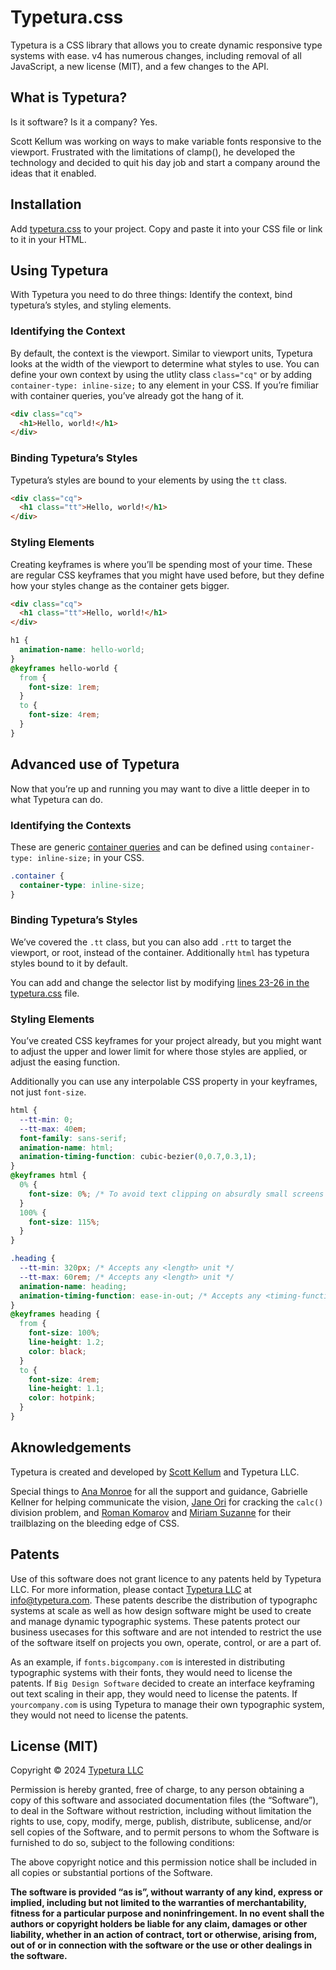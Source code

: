 # Typetura.css

Typetura is a CSS library that allows you to create dynamic responsive type systems with ease. v4 has numerous changes, including removal of all JavaScript, a new license (MIT), and a few changes to the API.

## What is Typetura?

Is it software? Is it a company? Yes.

Scott Kellum was working on ways to make variable fonts responsive to the viewport. Frustrated with the limitations of clamp(), he developed the technology and decided to quit his day job and start a company around the ideas that it enabled.

## Installation

Add [typetura.css](https://raw.githubusercontent.com/Typetura/Typetura/main/typetura.css) to your project. Copy and paste it into your CSS file or link to it in your HTML.

## Using Typetura

With Typetura you need to do three things: Identify the context, bind typetura’s styles, and styling elements.

### Identifying the Context

By default, the context is the viewport. Similar to viewport units, Typetura looks at the width of the viewport to determine what styles to use. You can define your own context by using the utlity class `class="cq"` or by adding `container-type: inline-size;` to any element in your CSS. If you’re fimiliar with container queries, you’ve already got the hang of it.

```html
<div class="cq">
  <h1>Hello, world!</h1>
</div>
```

### Binding Typetura’s Styles

Typetura’s styles are bound to your elements by using the `tt` class.

```html
<div class="cq">
  <h1 class="tt">Hello, world!</h1>
</div>
```

### Styling Elements
Creating keyframes is where you’ll be spending most of your time. These are regular CSS keyframes that you might have used before, but they define how your styles change as the container gets bigger.

```html
<div class="cq">
  <h1 class="tt">Hello, world!</h1>
</div>
```

```css
h1 {
  animation-name: hello-world;
}
@keyframes hello-world {
  from {
    font-size: 1rem;
  }
  to {
    font-size: 4rem;
  }
}
```

## Advanced use of Typetura

Now that you’re up and running you may want to dive a little deeper in to what Typetura can do.

### Identifying the Contexts

These are generic [container queries](https://developer.mozilla.org/en-US/docs/Web/CSS/CSS_containment/Container_queries) and can be defined using `container-type: inline-size;` in your CSS.

```css
.container {
  container-type: inline-size;
}
```

### Binding Typetura’s Styles

We’ve covered the `.tt` class, but you can also add `.rtt` to target the viewport, or root, instead of the container. Additionally `html` has typetura styles bound to it by default.

You can add and change the selector list by modifying [lines 23-26 in the typetura.css](https://github.com/Typetura/Typetura/blob/c7c51a1cadb47ed170f08d52b26f4b5d33f6ff86/typetura.css#L23-L26) file.

### Styling Elements

You’ve created CSS keyframes for your project already, but you might want to adjust the upper and lower limit for where those styles are applied, or adjust the easing function.

Additionally you can use any interpolable CSS property in your keyframes, not just `font-size`.

```css
html {
  --tt-min: 0;
  --tt-max: 40em;
  font-family: sans-serif;
  animation-name: html;
  animation-timing-function: cubic-bezier(0,0.7,0.3,1);
}
@keyframes html {
  0% {
    font-size: 0%; /* To avoid text clipping on absurdly small screens */
  }
  100% {
    font-size: 115%;
  }
}

.heading {
  --tt-min: 320px; /* Accepts any <length> unit */
  --tt-max: 60rem; /* Accepts any <length> unit */
  animation-name: heading;
  animation-timing-function: ease-in-out; /* Accepts any <timing-function> */
}
@keyframes heading {
  from {
    font-size: 100%;
    line-height: 1.2;
    color: black;
  }
  to {
    font-size: 4rem;
    line-height: 1.1;
    color: hotpink;
  }
}
```

## Aknowledgements

Typetura is created and developed by [Scott Kellum](https://scottkellum.com) and Typetura LLC.

Special things to [Ana Monroe](https://anamonroe.com) for all the support and guidance, Gabrielle Kellner for helping communicate the vision, [Jane Ori](https://propjockey.io/) for cracking the `calc()` division problem, and [Roman Komarov](https://kizu.dev/) and [Miriam Suzanne](https://miriamsuzanne.com/) for their trailblazing on the bleeding edge of CSS.

## Patents

Use of this software does not grant licence to any patents held by Typetura LLC. For more information, please contact [Typetura LLC](https://typetura.com) at [info@typetura.com](mailto:info@typetura.com). These patents describe the distribution of typographc systems at scale as well as how design software might be used to create and manage dynamic typographic systems. These patents protect our business usecases for this software and are not intended to restrict the use of the software itself on projects you own, operate, control, or are a part of.

As an example, if `fonts.bigcompany.com` is interested in distributing typographic systems with their fonts, they would need to license the patents. If `Big Design Software` decided to create an interface keyframing out text scaling in their app, they would need to license the patents. If `yourcompany.com` is using Typetura to manage their own typographic system, they would not need to license the patents.

## License (MIT)

Copyright © 2024 [Typetura LLC](https://typetura.com/)

Permission is hereby granted, free of charge, to any person obtaining a copy of this software and associated documentation files (the “Software”), to deal in the Software without restriction, including without limitation the rights to use, copy, modify, merge, publish, distribute, sublicense, and/or sell copies of the Software, and to permit persons to whom the Software is furnished to do so, subject to the following conditions:

The above copyright notice and this permission notice shall be included in all copies or substantial portions of the Software.

**The software is provided “as is”, without warranty of any kind, express or implied, including but not limited to the warranties of merchantability, fitness for a particular purpose and noninfringement. In no event shall the authors or copyright holders be liable for any claim, damages or other liability, whether in an action of contract, tort or otherwise, arising from, out of or in connection with the software or the use or other dealings in the software.**

